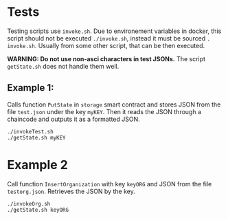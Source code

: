 # Tests

Testing scripts use `invoke.sh`. Due to environement variables in docker, this script should not be executed `./invoke.sh`, instead it must be sourced `. invoke.sh`. Usually from some other script, that can be then executed.

**WARNING: Do not use non-asci characters in test JSONs.** The script `getState.sh` does not handle them well.

## Example 1:

Calls function `PutState` in `storage` smart contract and stores JSON from the file `test.json` under the key `myKEY`.
Then it reads the JSON through a chaincode and outputs it as a formatted JSON. 

```
./invokeTest.sh
./getState.sh myKEY
```

# Example 2

Call function `InsertOrganization` with key `keyORG` and JSON from the file `testorg.json`. Retrieves the JSON by the key.
```
./invokeOrg.sh
./getState.sh keyORG
```